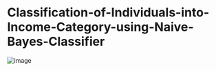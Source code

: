 # Classification-of-Individuals-into-Income-Category-using-Naive-Bayes-Classifier
![image](https://user-images.githubusercontent.com/84446031/229993839-6d3a1033-8f78-4b10-9ec6-a1508387df49.png)

